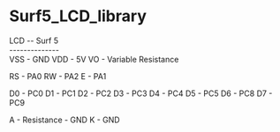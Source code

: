 # Surf5_LCD_library

  LCD -- Surf 5  <br />
  --------------<br />
  VSS  -  GND
  VDD  -  5V
  VO   -  Variable Resistance
  
  RS   -  PA0
  RW   -  PA2
  E    -  PA1

  D0   -  PC0
  D1   -  PC1
  D2   -  PC2
  D3   -  PC3
  D4   -  PC4
  D5   -  PC5
  D6   -  PC8
  D7   -  PC9

  A    -  Resistance  -  GND
  K    -  GND
  
